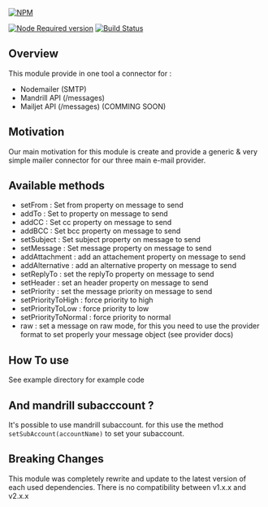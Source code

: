 [![NPM](https://nodei.co/npm/yocto-mailer.png?downloads=true&downloadRank=true&stars=true)](https://nodei.co/npm/yocto-mailer/)

[![Node Required version](https://img.shields.io/badge/node-%3E%3D6.11.2-brightgreen.svg)]()
[![Build Status](https://travis-ci.org/yoctore/yocto-mailer.svg?branch=master)](https://travis-ci.org/yoctore/yocto-mailer)

## Overview

This module provide in one tool a connector for :

 - Nodemailer (SMTP)
 - Mandrill API (/messages)
 - Mailjet API (/messages) (COMMING SOON)

## Motivation

Our main motivation for this module is create and provide a generic & very simple mailer connector for our three main e-mail provider.
 
## Available methods

- setFrom : Set from property on message to send
- addTo : Set to property on message to send
- addCC : Set cc property on message to send
- addBCC : Set bcc property on message to send
- setSubject : Set subject property on message to send
- setMessage : Set message property on message to send
- addAttachment : add an attachement property on message to send
- addAlternative : add an alternative property on message to send
- setReplyTo : set the replyTo property on message to send
- setHeader : set an header property on message to send
- setPriority  : set the message priority on message to send
- setPriorityToHigh : force priority to high
- setPriorityToLow : force priority to low
- setPriorityToNormal  : force priority to normal
- raw : set a message on raw mode, for this you need to use the provider format to set properly your message object (see provider docs)

## How To use

See example directory for example code

## And mandrill subacccount ?

It's possible to use mandrill subaccount. for this use the method `setSubAccount(accountName)` to set your subaccount. 

## Breaking Changes

This module was completely rewrite and update to the latest version of each used dependencies.
There is no compatibility between v1.x.x and v2.x.x